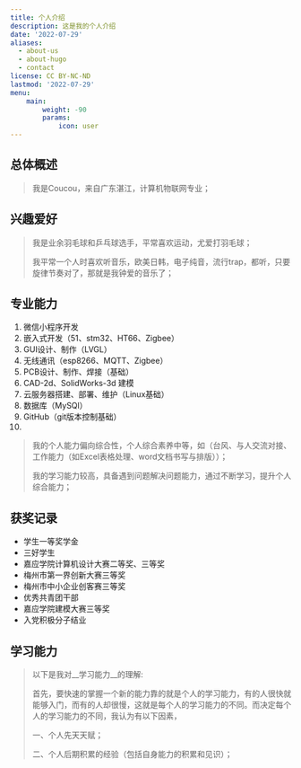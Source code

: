 ```yaml
---
title: 个人介绍
description: 这是我的个人介绍
date: '2022-07-29'
aliases:
  - about-us
  - about-hugo
  - contact
license: CC BY-NC-ND
lastmod: '2022-07-29'
menu:
    main: 
        weight: -90
        params:
            icon: user
---
```

## 总体概述
> 我是Coucou，来自广东湛江，计算机物联网专业；

## 兴趣爱好
> 我是业余羽毛球和乒乓球选手，平常喜欢运动，尤爱打羽毛球；
>
> 我平常一个人时喜欢听音乐，欧美日韩，电子纯音，流行trap，都听，只要旋律节奏对了，那就是我钟爱的音乐了；

##  专业能力
1. 微信小程序开发
2. 嵌入式开发（51、stm32、HT66、Zigbee）
3. GUI设计、制作（LVGL）
4. 无线通讯（esp8266、MQTT、Zigbee）
5. PCB设计、制作、焊接（基础）
6. CAD-2d、SolidWorks-3d 建模
7. 云服务器搭建、部署、维护（Linux基础）
8. 数据库（MySQl）
9. GitHub（git版本控制基础）
10. 

>我的个人能力偏向综合性，个人综合素养中等，如（台风、与人交流对接、工作能力（如Excel表格处理、word文档书写与排版））；
>
>我的学习能力较高，具备遇到问题解决问题能力，通过不断学习，提升个人综合能力；

## 获奖记录
* 学生一等奖学金
* 三好学生
* 嘉应学院计算机设计大赛二等奖、三等奖
* 梅州市第一界创新大赛三等奖
* 梅州市中小企业创客赛三等奖
* 优秀共青团干部
* 嘉应学院建模大赛三等奖
* 入党积极分子结业

## 学习能力

> 以下是我对__学习能力__的理解:
>
> 首先，要快速的掌握一个新的能力靠的就是个人的学习能力，有的人很快就能够入门，而有的人却很慢，这就是每个人的学习能力的不同。而决定每个人的学习能力的不同，我认为有以下因素，
>
> 一、个人先天天赋；
>
> 二、个人后期积累的经验（包括自身能力的积累和见识）；
>
> 



